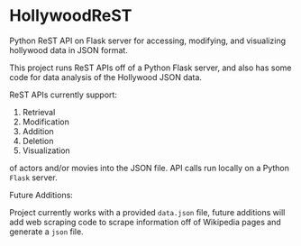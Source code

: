 # HollywoodReST
Python ReST API on Flask server for accessing, modifying, and visualizing hollywood data in JSON format.

This project runs ReST APIs off of a Python Flask server, and also has some code for data analysis of the Hollywood JSON data. 

ReST APIs currently support:
1. Retrieval
2. Modification
3. Addition
4. Deletion 
5. Visualization

of actors and/or movies into the JSON file. API calls run locally on a Python `Flask` server.

Future Additions:

Project currently works with a provided `data.json` file, future additions will add web scraping code to scrape information off of Wikipedia pages and generate a `json` file.
